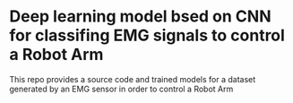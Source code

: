 # Deep learning model bsed on CNN for classifing EMG signals to control a Robot Arm


This repo provides a source code and trained models for a dataset generated by an EMG sensor in order to control a Robot Arm
